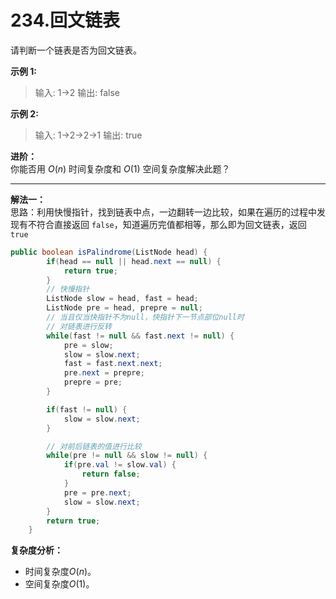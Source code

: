 # 234.回文链表

请判断一个链表是否为回文链表。 </br>

**示例 1:**  
>输入: 1->2
>输出: false

**示例 2:**  
>输入: 1->2->2->1
>输出: true

**进阶：**  
你能否用 $O(n)$ 时间复杂度和 $O(1)$ 空间复杂度解决此题？

---
**解法一：**  
思路：利用快慢指针，找到链表中点，一边翻转一边比较，如果在遍历的过程中发现有不符合直接返回 `false`，知道遍历完值都相等，那么即为回文链表，返回 `true`

```Java
public boolean isPalindrome(ListNode head) {
        if(head == null || head.next == null) {
            return true;
        }
        // 快慢指针
        ListNode slow = head, fast = head;
        ListNode pre = head, prepre = null;
        // 当且仅当快指针不为null，快指针下一节点部位null时
        // 对链表进行反转
        while(fast != null && fast.next != null) {
            pre = slow;
            slow = slow.next;
            fast = fast.next.next;
            pre.next = prepre;
            prepre = pre;
        }

        if(fast != null) {
            slow = slow.next;
        }

        // 对前后链表的值进行比较
        while(pre != null && slow != null) {
            if(pre.val != slow.val) {
                return false;
            }
            pre = pre.next;
            slow = slow.next;
        }
        return true;
    }
```

**复杂度分析：**  

* 时间复杂度$O(n)$。
* 空间复杂度$O(1)$。
